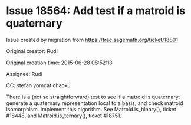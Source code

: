 # Issue 18564: Add test if a matroid is quaternary

Issue created by migration from https://trac.sagemath.org/ticket/18801

Original creator: Rudi

Original creation time: 2015-06-28 08:52:13

Assignee: Rudi

CC:  stefan yomcat chaoxu

There is a (not so straightforward) test to see if a matroid is quaternary: generate a quaternary representation local to a basis, and check matroid isomorphism. Implement this algorithm. See Matroid.is_binary(), ticket #18448, and Matroid.is_ternary(), ticket #18751. 
